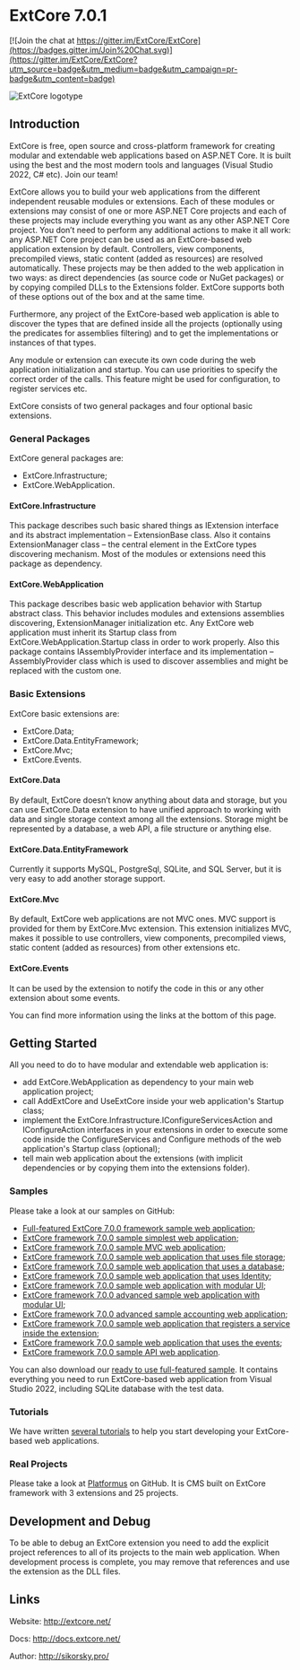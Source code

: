 # ExtCore 7.0.1

[![Join the chat at https://gitter.im/ExtCore/ExtCore](https://badges.gitter.im/Join%20Chat.svg)](https://gitter.im/ExtCore/ExtCore?utm_source=badge&utm_medium=badge&utm_campaign=pr-badge&utm_content=badge)

![ExtCore logotype](http://extcore.net/extcore_github_icon.png)

## Introduction

ExtCore is free, open source and cross-platform framework for creating modular and extendable web applications
based on ASP.NET Core. It is built using the best and the most modern tools and languages (Visual Studio 2022, C#
etc). Join our team!

ExtCore allows you to build your web applications from the different independent reusable modules or extensions.
Each of these modules or extensions may consist of one or more ASP.NET Core projects and each of these projects
may include everything you want as any other ASP.NET Core project. You don’t need to perform any additional
actions to make it all work: any ASP.NET Core project can be used as an ExtCore-based web application extension
by default. Controllers, view components, precompiled views, static content (added as resources) are resolved automatically.
These projects may be then added to the web application in two ways: as direct dependencies (as source code or NuGet packages)
or by copying compiled DLLs to the Extensions folder. ExtCore supports both of these options out of the box and at the same time.

Furthermore, any project of the ExtCore-based web application is able to discover the types that are defined
inside all the projects (optionally using the predicates for assemblies filtering) and to get the implementations
or instances of that types.

Any module or extension can execute its own code during the web application initialization and startup. You can
use priorities to specify the correct order of the calls. This feature might be used for configuration,
to register services etc.

ExtCore consists of two general packages and four optional basic extensions.

### General Packages

ExtCore general packages are:

* ExtCore.Infrastructure;
* ExtCore.WebApplication.

#### ExtCore.Infrastructure

This package describes such basic shared things as IExtension interface and its abstract implementation –
ExtensionBase class. Also it contains ExtensionManager class – the central element in the ExtCore types
discovering mechanism. Most of the modules or extensions need this package as dependency.

#### ExtCore.WebApplication

This package describes basic web application behavior with Startup abstract class. This behavior includes
modules and extensions assemblies discovering, ExtensionManager initialization etc. Any ExtCore web
application must inherit its Startup class from ExtCore.WebApplication.Startup class in order to work
properly. Also this package contains IAssemblyProvider interface and its implementation –
AssemblyProvider class which is used to discover assemblies and might be replaced with the custom one.

### Basic Extensions

ExtCore basic extensions are:

* ExtCore.Data;
* ExtCore.Data.EntityFramework;
* ExtCore.Mvc;
* ExtCore.Events.

#### ExtCore.Data

By default, ExtCore doesn’t know anything about data and storage, but you can use ExtCore.Data extension to have
unified approach to working with data and single storage context among all the extensions. Storage might be represented
by a database, a web API, a file structure or anything else.

#### ExtCore.Data.EntityFramework

Currently it supports MySQL, PostgreSql, SQLite, and SQL Server, but it is very easy to add another storage support.

#### ExtCore.Mvc

By default, ExtCore web applications are not MVC ones. MVC support is provided for them by ExtCore.Mvc extension.
This extension initializes MVC, makes it possible to use controllers, view components, precompiled views, static content (added as resources) from other extensions etc.

#### ExtCore.Events

It can be used by the extension to notify the code in this or any other extension about some events.

You can find more information using the links at the bottom of this page.

## Getting Started

All you need to do to have modular and extendable web application is:

* add ExtCore.WebApplication as dependency to your main web application project;
* call AddExtCore and UseExtCore inside your web application's Startup class;
* implement the ExtCore.Infrastructure.IConfigureServicesAction and IConfigureAction interfaces in your extensions
in order to execute some code inside the ConfigureServices and Configure methods of the web application's Startup class (optional);
* tell main web application about the extensions (with implicit dependencies or by copying them into the extensions folder).

### Samples

Please take a look at our samples on GitHub:

* [Full-featured ExtCore 7.0.0 framework sample web application](https://github.com/ExtCore/ExtCore-Sample);
* [ExtCore framework 7.0.0 sample simplest web application](https://github.com/ExtCore/ExtCore-Sample-Simplest);
* [ExtCore framework 7.0.0 sample MVC web application](https://github.com/ExtCore/ExtCore-Sample-Mvc);
* [ExtCore framework 7.0.0 sample web application that uses file storage](https://github.com/ExtCore/ExtCore-Sample-FileStorage);
* [ExtCore framework 7.0.0 sample web application that uses a database](https://github.com/ExtCore/ExtCore-Sample-Data);
* [ExtCore framework 7.0.0 sample web application that uses Identity](https://github.com/ExtCore/ExtCore-Sample-Identity);
* [ExtCore framework 7.0.0 sample web application with modular UI](https://github.com/ExtCore/ExtCore-Sample-Modular-Ui);
* [ExtCore framework 7.0.0 advanced sample web application with modular UI](https://github.com/ExtCore/ExtCore-Sample-Modular-Ui-Adv);
* [ExtCore framework 7.0.0 advanced sample accounting web application](https://github.com/ExtCore/ExtCore-Sample-Accounting);
* [ExtCore framework 7.0.0 sample web application that registers a service inside the extension](https://github.com/ExtCore/ExtCore-Sample-Service);
* [ExtCore framework 7.0.0 sample web application that uses the events](https://github.com/ExtCore/ExtCore-Sample-Events);
* [ExtCore framework 7.0.0 sample API web application](https://github.com/ExtCore/ExtCore-Sample-Api).

You can also download our [ready to use full-featured sample](http://extcore.net/files/ExtCore-Sample-7.0.0.zip).
It contains everything you need to run ExtCore-based web application from Visual Studio 2022, including SQLite
database with the test data.

### Tutorials

We have written [several tutorials](http://docs.extcore.net/en/latest/getting_started/index.html)
to help you start developing your ExtCore-based web applications.

### Real Projects

Please take a look at [Platformus](https://github.com/Platformus/Platformus) on GitHub. It is CMS
built on ExtCore framework with 3 extensions and 25 projects.

## Development and Debug

To be able to debug an ExtCore extension you need to add the explicit project references to all of its projects
to the main web application. When development process is complete, you may remove that references and use the
extension as the DLL files.

## Links

Website: http://extcore.net/

Docs: http://docs.extcore.net/

Author: http://sikorsky.pro/